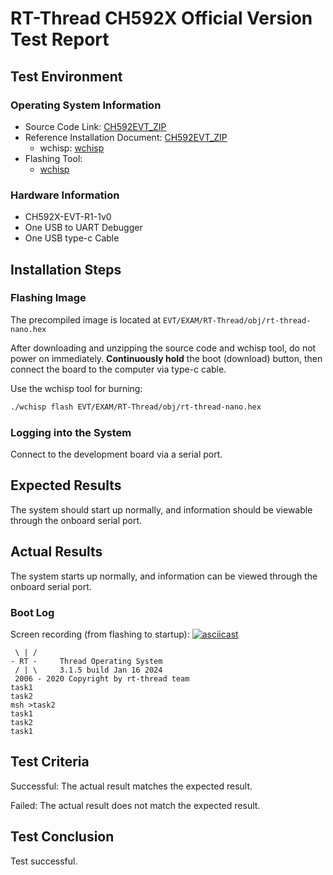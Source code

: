 # RT-Thread CH592X Official Version Test Report

## Test Environment

### Operating System Information

- Source Code Link: [CH592EVT_ZIP](https://www.wch.cn/downloads/CH592EVT_ZIP.html)
- Reference Installation Document: [CH592EVT_ZIP](https://www.wch.cn/downloads/CH592EVT_ZIP.html)
    - wchisp: [wchisp](https://github.com/ch32-rs/wchisp)
- Flashing Tool:
    - [wchisp](https://github.com/ch32-rs/wchisp/)

### Hardware Information

- CH592X-EVT-R1-1v0
- One USB to UART Debugger
- One USB type-c Cable

## Installation Steps

### Flashing Image

The precompiled image is located at `EVT/EXAM/RT-Thread/obj/rt-thread-nano.hex`

After downloading and unzipping the source code and wchisp tool, do not power on immediately. **Continuously hold** the boot (download) button, then connect the board to the computer via type-c cable.

Use the wchisp tool for burning:
```bash
./wchisp flash EVT/EXAM/RT-Thread/obj/rt-thread-nano.hex

```

### Logging into the System

Connect to the development board via a serial port.

## Expected Results

The system should start up normally, and information should be viewable through the onboard serial port.

## Actual Results

The system starts up normally, and information can be viewed through the onboard serial port.

### Boot Log

Screen recording (from flashing to startup):
[![asciicast](https://asciinema.org/a/Xxc0CepVpSfyC09MEVNL7Nljl.svg)](https://asciinema.org/a/Xxc0CepVpSfyC09MEVNL7Nljl)

```log
 \ | /
- RT -     Thread Operating System
 / | \     3.1.5 build Jan 16 2024
 2006 - 2020 Copyright by rt-thread team
task1
task2
msh >task2
task1
task2
task1

```

## Test Criteria

Successful: The actual result matches the expected result.

Failed: The actual result does not match the expected result.

## Test Conclusion

Test successful.
